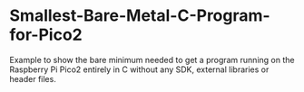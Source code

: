 # Smallest-Bare-Metal-C-Program-for-Pico2
Example to show the bare minimum needed to get a program running on the Raspberry Pi Pico2 entirely in C without any SDK, external libraries or header files.
